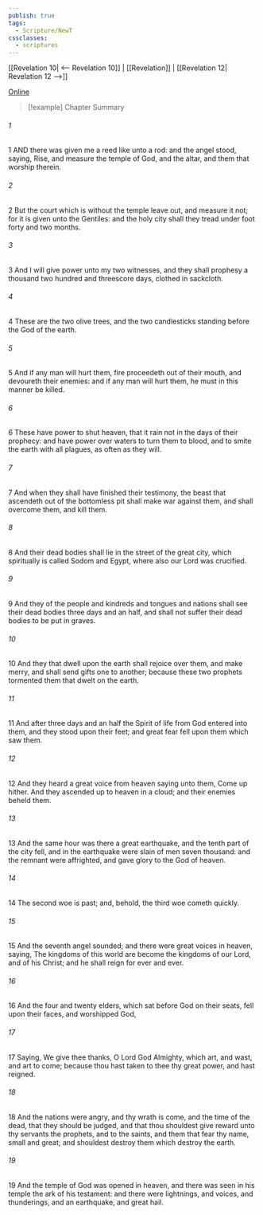 ```yaml
---
publish: true
tags:
  - Scripture/NewT
cssclasses:
  - scriptures
---
```

[[Revelation 10| <-- Revelation 10]] | [[Revelation]] | [[Revelation 12| Revelation 12 -->]]

[Online](https://churchofjesuschrist.org/study/scriptures/nt/rev/11?lang=eng)

>[!example] Chapter Summary
>
###### 1
1 AND there was given me a reed like unto a rod: and the angel stood, saying, Rise, and measure the temple of God, and the altar, and them that worship therein.
###### 2
2 But the court which is without the temple leave out, and measure it not; for it is given unto the Gentiles: and the holy city shall they tread under foot forty and two months.
###### 3
3 And I will give power unto my two witnesses, and they shall prophesy a thousand two hundred and threescore days, clothed in sackcloth.
###### 4
4 These are the two olive trees, and the two candlesticks standing before the God of the earth.
###### 5
5 And if any man will hurt them, fire proceedeth out of their mouth, and devoureth their enemies: and if any man will hurt them, he must in this manner be killed.
###### 6
6 These have power to shut heaven, that it rain not in the days of their prophecy: and have power over waters to turn them to blood, and to smite the earth with all plagues, as often as they will.
###### 7
7 And when they shall have finished their testimony, the beast that ascendeth out of the bottomless pit shall make war against them, and shall overcome them, and kill them.
###### 8
8 And their dead bodies shall lie in the street of the great city, which spiritually is called Sodom and Egypt, where also our Lord was crucified.
###### 9
9 And they of the people and kindreds and tongues and nations shall see their dead bodies three days and an half, and shall not suffer their dead bodies to be put in graves.
###### 10
10 And they that dwell upon the earth shall rejoice over them, and make merry, and shall send gifts one to another; because these two prophets tormented them that dwelt on the earth.
###### 11
11 And after three days and an half the Spirit of life from God entered into them, and they stood upon their feet; and great fear fell upon them which saw them.
###### 12
12 And they heard a great voice from heaven saying unto them, Come up hither. And they ascended up to heaven in a cloud; and their enemies beheld them.
###### 13
13 And the same hour was there a great earthquake, and the tenth part of the city fell, and in the earthquake were slain of men seven thousand: and the remnant were affrighted, and gave glory to the God of heaven.
###### 14
14 The second woe is past; and, behold, the third woe cometh quickly.
###### 15
15 And the seventh angel sounded; and there were great voices in heaven, saying, The kingdoms of this world are become the kingdoms of our Lord, and of his Christ; and he shall reign for ever and ever.
###### 16
16 And the four and twenty elders, which sat before God on their seats, fell upon their faces, and worshipped God,
###### 17
17 Saying, We give thee thanks, O Lord God Almighty, which art, and wast, and art to come; because thou hast taken to thee thy great power, and hast reigned.
###### 18
18 And the nations were angry, and thy wrath is come, and the time of the dead, that they should be judged, and that thou shouldest give reward unto thy servants the prophets, and to the saints, and them that fear thy name, small and great; and shouldest destroy them which destroy the earth.
###### 19
19 And the temple of God was opened in heaven, and there was seen in his temple the ark of his testament: and there were lightnings, and voices, and thunderings, and an earthquake, and great hail.



